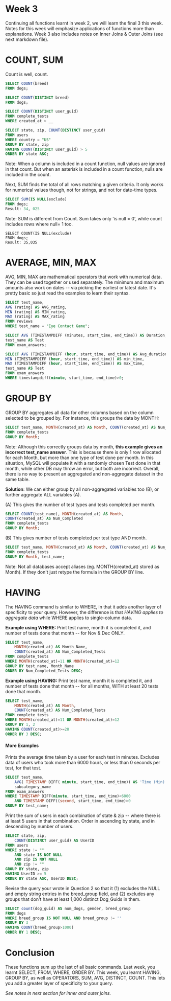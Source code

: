# Week 3
Continuing all functions learnt in week 2, we will learn the final 3 this week. Notes for this week will emphasize applications of functions more than explanations. Week 3 also includes notes on Inner Joins & Outer Joins (see next markdown file). 

# COUNT, SUM
Count is well, count. 
```sql
SELECT COUNT(breed)
FROM dogs;

SELECT COUNT(DISTINCT breed)
FROM dogs;

SELECT COUNT(DISTINCT user_guid)
FROM complete_tests
WHERE created_at > __

SELECT state, zip, COUNT(DISTINCT user_guid)
FROM users
WHERE country = "US"
GROUP BY state, zip
HAVING COUNT(DISTINCT user_guid) > 5
ORDER BY state ASC;
```
Note: When a column is included in a count function, null values are ignored in that count. But when an asterisk is included in a count function, nulls are included in the count.

Next, SUM finds the total of all rows matching a given criteria. It only works for numerical values though, not for strings, and not for date-time types. 
```sql
SELECT SUM(IS NULL(exclude)
FROM dogs;
Result: 34, 025
```
Note: SUM is different from Count. Sum takes only 'is null = 0', while count includes rows where null= 1 too.
```
SELECT COUNT(IS NULL(exclude)
FROM dogs;
Result: 35,035
```

# AVERAGE, MIN, MAX
AVG, MIN, MAX are mathematical operators that work with numerical data. They can be used together or used separately. The minimum and maximum amounts also work on dates -- via picking the earliest or latest date. It's pretty basic so just read the examples to learn their syntax. 

```sql
SELECT test_name,
AVG (rating) AS AVG_rating,
MIN (rating) AS MIN_rating,
MAX (rating) AS MAX_rating
FROM reviews
WHERE test_name = "Eye Contact Game";

SELECT AVG (TIMESTAMPDIFF (minutes, start_time, end_time)) AS Duration,
test_name AS Test
FROM exam_answers;

SELECT AVG (TIMESTAMPDIFF (hour, start_time, end_time)) AS Avg_duration,
MIN (TIMESTAMPDIFF (hour, start_time, end_time)) AS min_time,
MAX (TIMESTAMPDIFF (hour, start_time, end_time)) AS max_time,
test_name AS Test
FROM exam_answers
WHERE timestampdiff(minute, start_time, end_time)>0;
```
# GROUP BY

GROUP BY aggregates all data for other columns based on the column selected to be grouped by. For instance, this groups the data by MONTH:
```SQL
SELECT test_name, MONTH(created_at) AS Month, COUNT(created_at) AS Num_Completed
FROM complete_tests
GROUP BY Month;
```
Note: Although this correctly groups data by month, **this example gives an incorrect test_name answer**. This is because there is only 1 row allocated for each Month, but more than one type of test done per month. In this situation, MySQL will populate it with a randomly chosen Test done in that month, while other DB may throw an error, but both are incorrect. Overall, there is no way to present an aggregated and non-aggregate dataset in the same table. 

**Solution**: We can either group by all non-aggregated variables too (B), or further aggregate ALL variables (A). 

(A) This gives the number of test types and tests completed per month.
```SQL
SELECT COUNT(test_name), MONTH(created_at) AS Month, 
COUNT(created_at) AS Num_Completed
FROM complete_tests
GROUP BY Month; 
```
(B) This gives number of tests completed per test type AND month.
```sql
SELECT test_name, MONTH(created_at) AS Month, COUNT(created_at) AS Num_Completed
FROM complete_tests
GROUP BY Month, test_name; 
```
Note: Not all databases accept aliases (eg. MONTH(created_at) stored as Month). If they don't just retype the formula in the GROUP BY line.

# HAVING
The HAVING command is similar to WHERE, in that it adds another layer of specificity to your query. However, the difference is that *HAVING applies to aggregate data* while WHERE applies to single-column data. 

**Example using WHERE:** Print test name, month it is completed it, and number of tests done that month -- for Nov & Dec ONLY.
```sql
SELECT test_name, 
    MONTH(created_at) AS Month_Name, 
    COUNT(created_at) AS Num_Completed_Tests
FROM complete_tests
WHERE MONTH(created_at)=11 OR MONTH(created_at)=12
GROUP BY test_name, Month_Name
ORDER BY Num_Completed_Tests DESC;
```
**Example using HAVING:** Print test name, month it is completed it, and number of tests done that month -- for all months, WITH at least 20 tests done that month.
```sql
SELECT test_name,
    MONTH(created_at) AS Month,
    COUNT(created_at) AS Num_Completed_Tests
FROM complete_tests
WHERE MONTH(created_at)=11 OR MONTH(created_at)=12
GROUP BY 1, 2
HAVING COUNT(created_at)>=20
ORDER BY 3 DESC;
```
#### More Examples
Prints the average time taken by a user for each test in minutes. Excludes data of users who took more than 6000 hours, or less than 0 seconds per test, for that test.
```sql
SELECT test_name,
    AVG( TIMESTAMP DIFF( minute, start_time, end_time)) AS 'Time (Min)',
    subcategory_name
FROM exam_answers
WHERE TIMESTAMP DIFF(minute, start_time, end_time)<6000
    AND TIMESTAMP DIFF((second, start_time, end_time)>0
GROUP BY test_name;
```
Print the sum of users in each combination of state & zip -- where there is at least 5 users in that combination. Order in ascending by state, and in descending by number of users.
```sql
SELECT state, zip,
    COUNT(DISTINCT user_guid) AS UserID
FROM users
WHERE state != ""
    AND state IS NOT NULL
    AND zip IS NOT NULL
    AND zip != ""
GROUP BY state, zip
HAVING UserID >= 5
ORDER BY state ASC, UserID DESC;
```
Revise the query your wrote in Question 2 so that it (1) excludes the NULL and empty string entries in the breed_group field, and (2) excludes any groups that don't have at least 1,000 distinct Dog_Guids in them.
```sql
SELECT count(dog_guid) AS num_dogs, gender, breed_group
FROM dogs
WHERE breed_group IS NOT NULL AND breed_group != ''
GROUP BY 3
HAVING COUNT(breed_group>1000)
ORDER BY 1 DESC;
```
# Conclusion
These functions sum up the last of all basic commands. Last week, you learnt SELECT, FROM, WHERE, ORDER BY. This week, you learnt HAVING, GROUP BY, as well as OPERATORS, SUM, AVG, DISTINCT, COUNT. This lets you add a greater layer of specificity to your query. 

*See notes in next section for inner and outer joins.*
